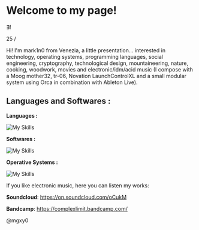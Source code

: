 # Welcome to my page!

∃!

25 /

Hi! I'm mark1n0 from Venezia, a little presentation... interested in technology, operating systems, programming languages, social engineering, cryptography, technological design, mountaineering, nature, cooking, woodwork, movies and electronic/idm/acid music (I compose with a Moog mother32, tr-06, Novation LaunchControlXL and a small modular system using Orca in combination with Ableton Live).

## Languages and Softwares :

**Languages :**

![My Skills](https://go-skill-icons.vercel.app/api/icons?i=bash,c,cpp,js,ruby,py,rust,asm,)

**Softwares :**

![My Skills](https://go-skill-icons.vercel.app/api/icons?i=github,mastodon,firefox,tor,proton,atom,electron,npm,nodejs,ableton,autocad)

**Operative Systems :**

![My Skills](https://go-skill-icons.vercel.app/api/icons?i=linux,bsd,debian,apple,windows)

If you like electronic music, here you can listen my works:

**Soundcloud**: https://on.soundcloud.com/oCukM

**Bandcamp**: https://complexlimit.bandcamp.com/

@mgxy0
